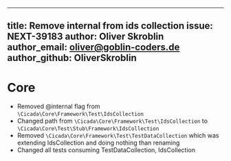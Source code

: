 
---
title: Remove internal from ids collection
issue: NEXT-39183
author: Oliver Skroblin
author_email: oliver@goblin-coders.de
author_github: OliverSkroblin
---
# Core
* Removed @internal flag from `\Cicada\Core\Framework\Test\IdsCollection`
* Changed path from `\Cicada\Core\Framework\Test\IdsCollection` to `\Cicada\Core\Test\Stub\Framework\IdsCollection`
* Removed `\Cicada\Core\Framework\Test\TestDataCollection` which was extending IdsCollection and doing nothing than renaming
* Changed all tests consuming TestDataCollection, IdsCollection
